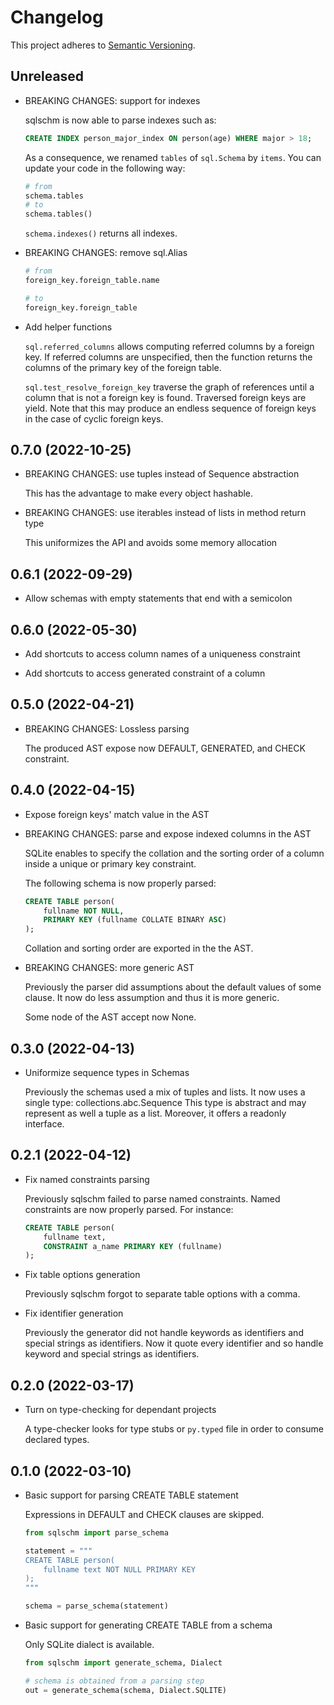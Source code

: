 # Changelog

This project adheres to [Semantic Versioning][semver].

## Unreleased

-   BREAKING CHANGES: support for indexes

    sqlschm is now able to parse indexes such as:

    ```sql
    CREATE INDEX person_major_index ON person(age) WHERE major > 18;
    ```

    As a consequence, we renamed `tables` of `sql.Schema` by `items`.
    You can update your code in the following way:

    ```py
    # from
    schema.tables
    # to
    schema.tables()
    ```

    `schema.indexes()` returns all indexes.

-   BREAKING CHANGES: remove sql.Alias

    ```py
    # from
    foreign_key.foreign_table.name

    # to
    foreign_key.foreign_table
    ```

-   Add helper functions

    `sql.referred_columns` allows computing referred columns by a foreign key.
    If referred columns are unspecified, then the function returns
    the columns of the primary key of the foreign table.

    `sql.test_resolve_foreign_key` traverse the graph of references
    until a column that is not a foreign key is found.
    Traversed foreign keys are yield.
    Note that this may produce an endless sequence of foreign keys
    in the case of cyclic foreign keys.

## 0.7.0 (2022-10-25)

-   BREAKING CHANGES: use tuples instead of Sequence abstraction

    This has the advantage to make every object hashable.

-   BREAKING CHANGES: use iterables instead of lists in method return type

    This uniformizes the API and avoids some memory allocation

## 0.6.1 (2022-09-29)

-   Allow schemas with empty statements that end with a semicolon

## 0.6.0 (2022-05-30)

-   Add shortcuts to access column names of a uniqueness constraint

-   Add shortcuts to access generated constraint of a column

## 0.5.0 (2022-04-21)

-   BREAKING CHANGES: Lossless parsing

    The produced AST expose now DEFAULT, GENERATED, and CHECK constraint.

## 0.4.0 (2022-04-15)

-   Expose foreign keys' match value in the AST

-   BREAKING CHANGES: parse and expose indexed columns in the AST

    SQLite enables to specify the collation and the sorting order
    of a column inside a unique or primary key constraint.

    The following schema is now properly parsed:

    ```sql
    CREATE TABLE person(
        fullname NOT NULL,
        PRIMARY KEY (fullname COLLATE BINARY ASC)
    );
    ```

    Collation and sorting order are exported in the the AST.

-   BREAKING CHANGES: more generic AST

    Previously the parser did assumptions about the default values of
    some clause. It now do less assumption and thus it is more generic.

    Some node of the AST accept now None.

## 0.3.0 (2022-04-13)

-   Uniformize sequence types in Schemas

    Previously the schemas used a mix of tuples and lists.
    It now uses a single type: collections.abc.Sequence
    This type is abstract and may represent as well a tuple as a list.
    Moreover, it offers a readonly interface.

## 0.2.1 (2022-04-12)

-   Fix named constraints parsing

    Previously sqlschm failed to parse named constraints.
    Named constraints are now properly parsed. For instance:

    ```sql
    CREATE TABLE person(
        fullname text,
        CONSTRAINT a_name PRIMARY KEY (fullname)
    );
    ```

-   Fix table options generation

    Previously sqlschm forgot to separate table options with a comma.

-   Fix identifier generation

    Previously the generator did not handle keywords as identifiers and
    special strings as identifiers.
    Now it quote every identifier and so handle keyword and special strings
    as identifiers.

## 0.2.0 (2022-03-17)

-   Turn on type-checking for dependant projects

    A type-checker looks for type stubs or `py.typed` file
    in order to consume declared types.

## 0.1.0 (2022-03-10)

-   Basic support for parsing CREATE TABLE statement

    Expressions in DEFAULT and CHECK clauses are skipped.

    ```py
    from sqlschm import parse_schema

    statement = """
    CREATE TABLE person(
        fullname text NOT NULL PRIMARY KEY
    );
    """

    schema = parse_schema(statement)
    ```

-   Basic support for generating CREATE TABLE from a schema

    Only SQLite dialect is available.

    ```py
    from sqlschm import generate_schema, Dialect

    # schema is obtained from a parsing step
    out = generate_schema(schema, Dialect.SQLITE)
    ```

[semver]: https://semver.org/spec/v2.0.0.html